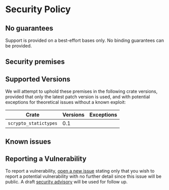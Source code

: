 # Security Policy

## No guarantees

Support is provided on a best-effort bases only.
No binding guarantees can be provided.

## Security premises


## Supported Versions

We will attempt to uphold these premises in the following crate versions,
provided that only the latest patch version is used, and with potential
exceptions for theoretical issues without a known exploit:

| Crate | Versions | Exceptions |
| ----- | -------- | ---------- |
| `scrypto_statictypes` | 0.1 |  |


## Known issues

## Reporting a Vulnerability

To report a vulnerability, [open a new issue](https://github.com/devmannic/scrypto_statictypes/issues/new) stating only
that you wish to report a potential vulnerability with no further detail since this issue will be public.
A draft [security advisory](https://docs.github.com/en/code-security/security-advisories/creating-a-security-advisory)
will be used for follow up.
